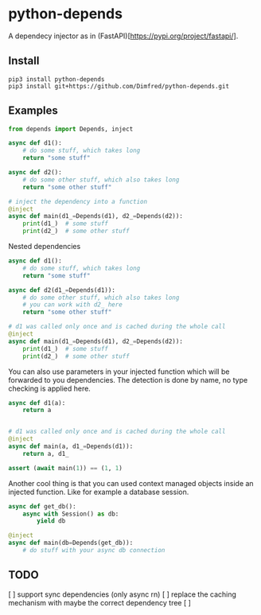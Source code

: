 # python-depends

A dependecy injector as in (FastAPI)[https://pypi.org/project/fastapi/].

## Install

```
pip3 install python-depends
pip3 install git+https://github.com/Dimfred/python-depends.git
```

## Examples

```python
from depends import Depends, inject

async def d1():
    # do some stuff, which takes long
    return "some stuff"

async def d2():
    # do some other stuff, which also takes long
    return "some other stuff"

# inject the dependency into a function
@inject
async def main(d1_=Depends(d1), d2_=Depends(d2)):
    print(d1_)  # some stuff
    print(d2_)  # some other stuff
```

Nested dependencies

```python
async def d1():
    # do some stuff, which takes long
    return "some stuff"

async def d2(d1_=Depends(d1)):
    # do some other stuff, which also takes long
    # you can work with d2_ here
    return "some other stuff"

# d1 was called only once and is cached during the whole call
@inject
async def main(d1_=Depends(d1), d2_=Depends(d2)):
    print(d1_)  # some stuff
    print(d2_)  # some other stuff
```

You can also use parameters in your injected function which will be forwarded to you dependencies. The detection is done by name, no type checking is applied here.

```python
async def d1(a):
    return a


# d1 was called only once and is cached during the whole call
@inject
async def main(a, d1_=Depends(d1)):
    return a, d1_

assert (await main(1)) == (1, 1)
```

Another cool thing is that you can used context managed objects inside an injected function. Like for example a database session.

```python
async def get_db():
    async with Session() as db:
        yield db

@inject
async def main(db=Depends(get_db)):
    # do stuff with your async db connection
```

## TODO

[ ] support sync dependencies (only async rn)
[ ] replace the caching mechanism with maybe the correct dependency tree
[ ]
